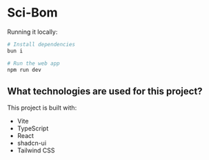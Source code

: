 # Sci-Bom

Running it locally:

```sh
# Install dependencies
bun i

# Run the web app
npm run dev
```

## What technologies are used for this project?

This project is built with:

- Vite
- TypeScript
- React
- shadcn-ui
- Tailwind CSS
